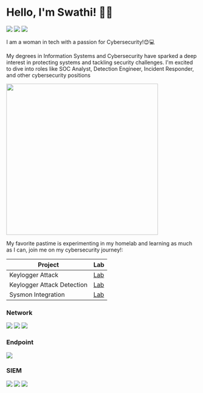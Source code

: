 # Hello, I'm Swathi! 👋🏽
<a href="https://www.linkedin.com/in/swathi-t-b821a4190/"><img src="https://img.shields.io/badge/-LinkedIn-0072b1?&style=for-the-badge&logo=linkedin&logoColor=white" /></a>
<a href="https://medium.com/@swathitadepalli"><img src="https://img.shields.io/badge/-Medium-12100E?&style=for-the-badge&logo=medium&logoColor=white" /></a>
<a href="https://swathinator.github.io/"><img src="https://img.shields.io/badge/-Website-FF5733?&style=for-the-badge&logo=internet-explorer&logoColor=white" /></a>


I am a woman in tech with a passion for Cybersecurity!😊💻

My degrees in Information Systems and Cybersecurity have sparked a deep interest in protecting systems and tackling security challenges. I'm excited to dive into roles like SOC Analyst, Detection Engineer, Incident Responder, and other cybersecurity positions


  <img src="https://github.com/user-attachments/assets/590d457b-7f07-46ef-ad3b-e115ade309de" width="400">


My favorite pastime is experimenting in my homelab and learning as much as I can, join me on my cybersecurity journey!: 



| Project                                       | Lab         |
|-----------------------------------------------|----------------------------|
| Keylogger Attack                              | <a href="https://medium.com/@swathitadepalli/administering-a-keylogger-attack-part-1-attack-adf67ddcef59"> Lab</a>|
| Keylogger Attack Detection                    | <a href="https://medium.com/@swathitadepalli/administering-a-keylogger-attack-part-2-detections-7121170ea949"> Lab</a>|
| Sysmon Integration                            | <a href="https://medium.com/@swathitadepalli/improving-windows-logging-visibility-in-elastic-12e2f6996e64"> Lab</a>|


### Network
<div>
    <img src="https://img.shields.io/badge/-Wireshark-1679A7?&style=for-the-badge&logo=Wireshark&logoColor=white" />
    <img src="https://img.shields.io/badge/-Suricata-EF3B2D?&style=for-the-badge&logo=Suricata&logoColor=white" />
    <img src="https://img.shields.io/badge/-Zeek-777BB4?&style=for-the-badge&logo=Zeek&logoColor=white" />
</div>

### Endpoint
<div>
    <img src="https://img.shields.io/badge/-Microsoft_Defender_for_Endpoint-00A4EF?&style=for-the-badge&logo=Microsoft&logoColor=white" />
</div>

### SIEM
<div>
    <img src="https://img.shields.io/badge/-Microsoft_Sentinel-0078D4?&style=for-the-badge&logo=Microsoft&logoColor=white" />
    <img src="https://img.shields.io/badge/-Splunk-000000?&style=for-the-badge&logo=Splunk&logoColor=white" />
    <img src="https://img.shields.io/badge/-Elastic-005571?&style=for-the-badge&logo=Elastic&logoColor=white" />
</div>
